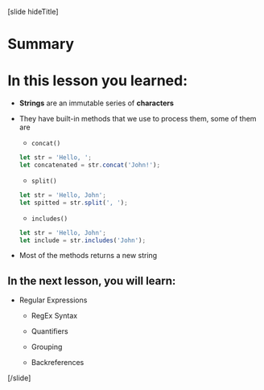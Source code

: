 [slide hideTitle]

# Summary

# In this lesson you learned:

-  **Strings** are an immutable series of **characters**

-  They have built-in methods that we use to process them, some of them are

   -  `concat()`

   ```js
   let str = 'Hello, ';
   let concatenated = str.concat('John!');
   ```

   -  `split()`

   ```js
   let str = 'Hello, John';
   let spitted = str.split(', ');
   ```

   -  `includes()`

   ```js
   let str = 'Hello, John';
   let include = str.includes('John');
   ```

-  Most of the methods returns a new string

## In the next lesson, you will learn:

-  Regular Expressions

   -  RegEx Syntax

   -  Quantifiers

   -  Grouping

   -  Backreferences

[/slide]
